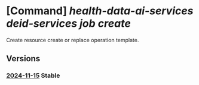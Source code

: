 # [Command] _health-data-ai-services deid-services job create_

Create resource create or replace operation template.

## Versions

### [2024-11-15](/Resources/data-plane/healthdataaiservices.deidservices/L2pvYnMve30=/2024-11-15.xml) **Stable**

<!-- data-plane:healthdataaiservices.deidservices /jobs/{} 2024-11-15 -->
